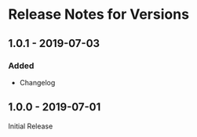 # Release Notes for Versions

## 1.0.1 - 2019-07-03

### Added

* Changelog

## 1.0.0 - 2019-07-01

Initial Release
